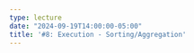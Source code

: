 ```yaml
---
type: lecture
date: "2024-09-19T14:00:00-05:00"
title: '#8: Execution - Sorting/Aggregation'
---
```


